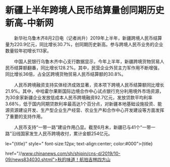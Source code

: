 # 新疆上半年跨境人民币结算量创同期历史新高-中新网

　　新华社乌鲁木齐8月2日电（记者尚升）2019年上半年，新疆跨境人民币结算量为220.9亿元，同比增长30.7%，创同期历史新高。参与跨境人民币业务的企业数量较年初增长113家。

　　中国人民银行乌鲁木齐中心支行数据显示，今年上半年，新疆跨境货物贸易人民币结算额翻番，同比增长128.2%。其中，民营企业外贸主力军作用不断增强，同比增长36倍，占全区跨境货物贸易人民币结算额的30.8%。

　　人民币跨境融资支持实体经济成效显著，资本项下跨境人民币结算额同比增长21.9%。其中，中哈霍尔果斯国际边境合作中心试点银行充分利用境外市场资源，为30余家新疆企业发放低成本人民币跨境融资92.7亿元，发放贷款平均利率3.68%，低于国内同期贷款利率最高达1个百分点，对新疆本地基础设施投资、能源资源建设开发、生产型企业生产经营、农业生产和合作中心开发建设等方面发挥了重要的支持作用。

　　人民币支持“一带一路”建设作用凸显。截至6月末，新疆已与41个“一带一路”沿线国家发生人民币跨境收付，累计金额254亿元。

le="{title}" style=" font-size:12px; text-align:center; color:#000">{title}

href="//www.chinanews.com/sh/shipin/cns-d/2019/10-09/news834030.shtml">秋的味道！航拍吉林四方山
